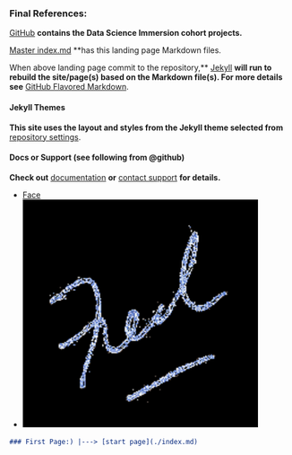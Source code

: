 ### Final References:
[GitHub](https://github.com/fvgras/) **contains the Data Science Immersion cohort projects.**

[Master index.md](https://github.com/fvgras/fvgras.github.io/edit/master/index.md) **has this landing page Markdown files.

When above landing page commit to the repository,** [Jekyll](https://jekyllrb.com/) **will run to rebuild the site/page(s) based on the Markdown file(s). For more details see** [GitHub Flavored Markdown](https://guides.github.com/features/mastering-markdown/).

#### Jekyll Themes
**This site uses the layout and styles from the Jekyll theme selected from** [repository settings](https://github.com/fvgras/fvgras.github.io/settings).

#### Docs or Support (see following from @github)
**Check out** [documentation](https://help.github.com/categories/github-pages-basics/) **or** [contact support](https://github.com/contact) **for details.**

- [Face](./images/gras-fred2_pp.jpg)
- ![Sig](./images/fred_editor_image.png)

```markdown
### First Page:) |---> [start page](./index.md)
```
